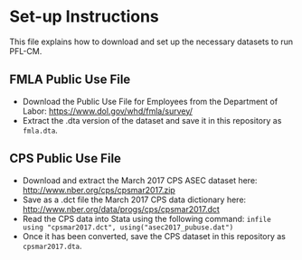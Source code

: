 # Set-up Instructions
This file explains how to download and set up the necessary datasets to run PFL-CM.

## FMLA Public Use File
 - Download the Public Use File for Employees from the Department of Labor: https://www.dol.gov/whd/fmla/survey/
 - Extract the .dta version of the dataset and save it in this repository as `fmla.dta`.

## CPS Public Use File
 - Download and extract the March 2017 CPS ASEC dataset here: http://www.nber.org/cps/cpsmar2017.zip
 - Save as a .dct file the March 2017 CPS data dictionary here: http://www.nber.org/data/progs/cps/cpsmar2017.dct
 - Read the CPS data into Stata using the following command:
     `infile using "cpsmar2017.dct", using("asec2017_pubuse.dat")`
 - Once it has been converted, save the CPS dataset in this repository as `cpsmar2017.dta`.
